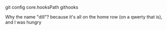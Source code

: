 git config core.hooksPath githooks

Why the name "dill"?
because it's all on the home row (on a qwerty that is), and I was hungry
